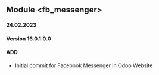 ## Module <fb_messenger>

#### 24.02.2023
#### Version 16.0.1.0.0
#### ADD

- Initial commit for Facebook Messenger in Odoo Website